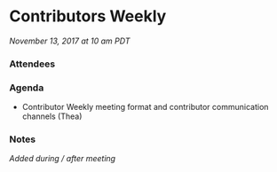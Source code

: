 # Contributors Weekly

*November 13, 2017 at 10 am PDT*

### Attendees

### Agenda
- Contributor Weekly meeting format and contributor communication channels (Thea)

### Notes
*Added during / after meeting*
